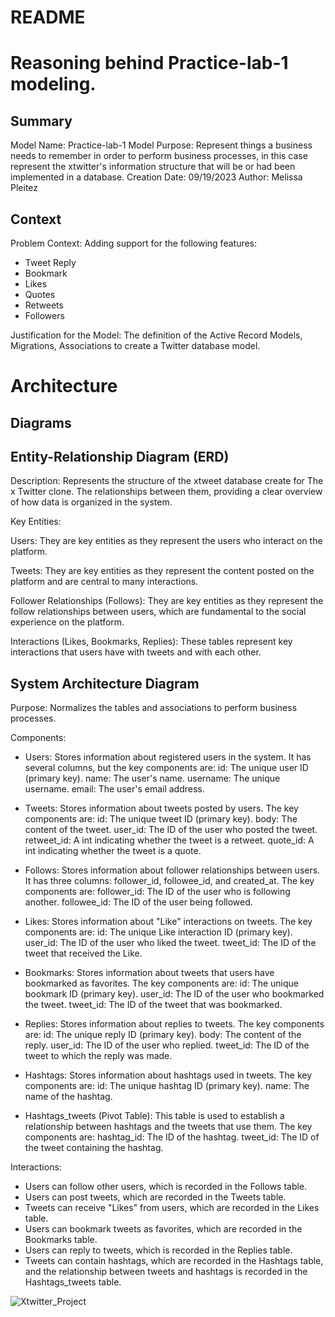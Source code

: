 # README

# Reasoning behind Practice-lab-1 modeling.


## Summary

Model Name: Practice-lab-1
Model Purpose: Represent things a business needs to remember in order to perform business processes, in this case represent the xtwitter's information structure that will be or had been implemented in a database.
Creation Date: 09/19/2023
Author: Melissa Pleitez

## Context

Problem Context: Adding support for the following features:
* Tweet Reply
* Bookmark
* Likes
* Quotes
* Retweets
* Followers
  
Justification for the Model: The definition of the Active Record Models, Migrations, Associations to create a Twitter database model.

# Architecture

## Diagrams

## Entity-Relationship Diagram (ERD)

Description: Represents the structure of the xtweet database create for The x Twitter clone. The relationships between them, providing a clear overview of how data is organized in the system.

Key Entities: 

Users: They are key entities as they represent the users who interact on the platform.

Tweets: They are key entities as they represent the content posted on the platform and are central to many interactions.

Follower Relationships (Follows): They are key entities as they represent the follow relationships between users, which are fundamental to the social experience on the platform.

Interactions (Likes, Bookmarks, Replies): These tables represent key interactions that users have with tweets and with each other.


## System Architecture Diagram

Purpose: Normalizes the tables and associations to perform business processes.

Components:
* Users: Stores information about registered users in the system. It has several columns, but the key components are:
id: The unique user ID (primary key).
name: The user's name.
username: The unique username.
email: The user's email address.

* Tweets: Stores information about tweets posted by users. The key components are:
id: The unique tweet ID (primary key).
body: The content of the tweet.
user_id: The ID of the user who posted the tweet.
retweet_id: A int indicating whether the tweet is a retweet.
quote_id: A int indicating whether the tweet is a quote.

* Follows: Stores information about follower relationships between users. It has three columns: follower_id, followee_id, and created_at. The key components are:
follower_id: The ID of the user who is following another.
followee_id: The ID of the user being followed.


* Likes: Stores information about "Like" interactions on tweets. The key components are:
id: The unique Like interaction ID (primary key).
user_id: The ID of the user who liked the tweet.
tweet_id: The ID of the tweet that received the Like.
  
* Bookmarks: Stores information about tweets that users have bookmarked as favorites. The key components are:
id: The unique bookmark ID (primary key).
user_id: The ID of the user who bookmarked the tweet.
tweet_id: The ID of the tweet that was bookmarked.
  
* Replies: Stores information about replies to tweets. The key components are:
id: The unique reply ID (primary key).
body: The content of the reply.
user_id: The ID of the user who replied.
tweet_id: The ID of the tweet to which the reply was made.
  
* Hashtags: Stores information about hashtags used in tweets. The key components are:
id: The unique hashtag ID (primary key).
name: The name of the hashtag.
  
* Hashtags_tweets (Pivot Table): This table is used to establish a relationship between hashtags and the tweets that use them. The key components are:
hashtag_id: The ID of the hashtag.
tweet_id: The ID of the tweet containing the hashtag.

Interactions: 
* Users can follow other users, which is recorded in the Follows table.
* Users can post tweets, which are recorded in the Tweets table.
* Tweets can receive "Likes" from users, which are recorded in the Likes table.
* Users can bookmark tweets as favorites, which are recorded in the Bookmarks table.
* Users can reply to tweets, which is recorded in the Replies table.
* Tweets can contain hashtags, which are recorded in the Hashtags table, and the relationship between tweets and hashtags is recorded in the Hashtags_tweets table.
  

![Xtwitter_Project](https://github.com/MelissaPleitez/Info/assets/92410851/97807db1-8c7b-4e72-9271-329eebf44655)
